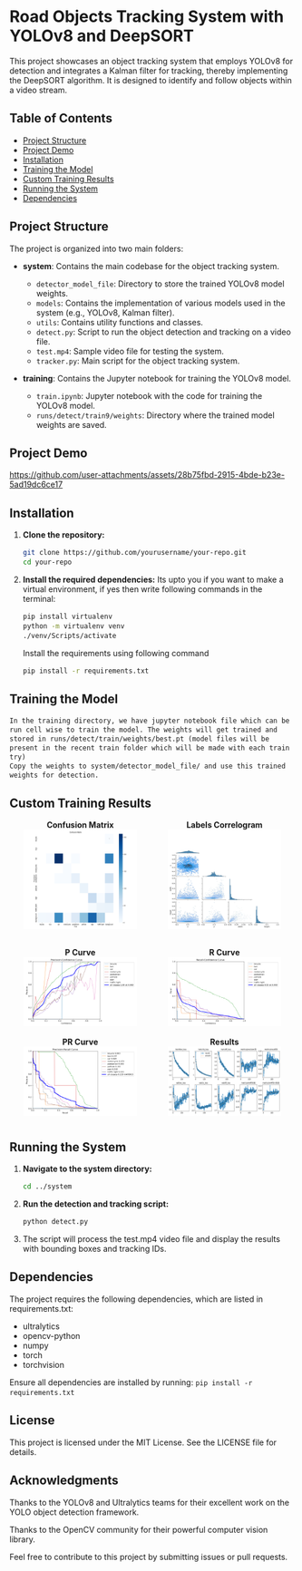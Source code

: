 # Road Objects Tracking System with YOLOv8 and DeepSORT

This project showcases an object tracking system that employs YOLOv8 for detection and integrates a Kalman filter for tracking, thereby implementing the DeepSORT algorithm. It is designed to identify and follow objects within a video stream.

## Table of Contents

- [Project Structure](#project-structure)
- [Project Demo](#project-demo)
- [Installation](#installation)
- [Training the Model](#training-the-model)
- [Custom Training Results](#custom-training-results)
- [Running the System](#running-the-system)
- [Dependencies](#dependencies)

## Project Structure

The project is organized into two main folders:

- **system**: Contains the main codebase for the object tracking system.
  - `detector_model_file`: Directory to store the trained YOLOv8 model weights.
  - `models`: Contains the implementation of various models used in the system (e.g., YOLOv8, Kalman filter).
  - `utils`: Contains utility functions and classes.
  - `detect.py`: Script to run the object detection and tracking on a video file.
  - `test.mp4`: Sample video file for testing the system.
  - `tracker.py`: Main script for the object tracking system.

- **training**: Contains the Jupyter notebook for training the YOLOv8 model.
  - `train.ipynb`: Jupyter notebook with the code for training the YOLOv8 model.
  - `runs/detect/train9/weights`: Directory where the trained model weights are saved.

## Project Demo


https://github.com/user-attachments/assets/28b75fbd-2915-4bde-b23e-5ad19dc6ce17



## Installation

1. **Clone the repository:**
   ```bash
   git clone https://github.com/yourusername/your-repo.git
   cd your-repo
   ```
2. **Install the required dependencies:**
    Its upto you if you want to make a virtual environment, if yes then write following commands in the terminal:
    ```bash
    pip install virtualenv
    python -m virtualenv venv
    ./venv/Scripts/activate
    ```
    Install the requirements using following command
    ```bash
    pip install -r requirements.txt
    ```
## Training the Model

    In the training directory, we have jupyter notebook file which can be run cell wise to train the model. The weights will get trained and stored in runs/detect/train/weights/best.pt (model files will be present in the recent train folder which will be made with each train try)
    Copy the weights to system/detector_model_file/ and use this trained weights for detection.

## Custom Training Results
<div style="display: grid; grid-template-columns: repeat(2, 1fr); gap: 5px;">
  <div style="text-align: center;">
    <div><strong>Confusion Matrix</strong></div>
    <img height="80%" width="80%" src="./assets/confusion_matrix.png" alt="Confusion Matrix" title="Confusion Matrix">
  </div>
  <div style="text-align: center;">
    <div><strong>Labels Correlogram</strong></div>
    <img height="80%" width="80%" src="./assets/labels_correlogram.jpg" alt="Labels Correlogram" title="Labels Correlogram" >
  </div>
  <div style="text-align: center;">
    <div><strong>P Curve</strong></div>
    <img height="80%" width="80%" src="./assets/P_curve.png" alt="P Curve" title="P Curve" >
  </div>
  <div style="text-align: center;">
    <div><strong>R Curve</strong></div>
    <img height="80%" width="80%" src="./assets/R_curve.png" alt="R Curve" title="R Curve">
  </div>
  <div style="text-align: center;">
    <div><strong>PR Curve</strong></div>
    <img height="80%" width="80%" src="./assets/PR_curve.png" alt="PR Curve" title="PR Curve">
  </div>
  <div style="text-align: center;">
    <div><strong>Results</strong></div>
    <img height="80%" width="80%" src="./assets/results.png" alt="Results" title="Results">
  </div>
</div>

## Running the System

1. **Navigate to the system directory:**
    ```bash
    cd ../system
    ```
2. **Run the detection and tracking script:**
    ```bash
    python detect.py
    ```
3. The script will process the test.mp4 video file and display the results with bounding boxes and tracking IDs.

## Dependencies

The project requires the following dependencies, which are listed in requirements.txt:

- ultralytics
- opencv-python
- numpy
- torch
- torchvision

Ensure all dependencies are installed by running:
    ```
    pip install -r requirements.txt
    ```
## License
This project is licensed under the MIT License. See the LICENSE file for details.

## Acknowledgments
Thanks to the YOLOv8 and Ultralytics teams for their excellent work on the YOLO object detection framework.

Thanks to the OpenCV community for their powerful computer vision library.

Feel free to contribute to this project by submitting issues or pull requests.

